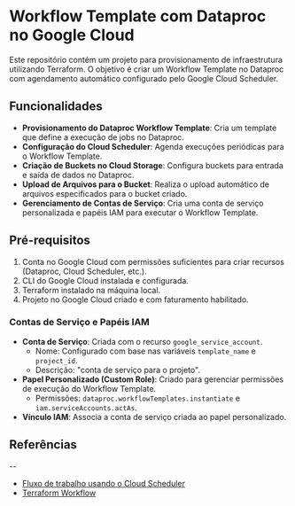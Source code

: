 # Workflow Template com Dataproc no Google Cloud

Este repositório contém um projeto para provisionamento de infraestrutura utilizando Terraform. O objetivo é criar um Workflow Template no Dataproc com agendamento automático configurado pelo Google Cloud Scheduler.

## Funcionalidades

- **Provisionamento do Dataproc Workflow Template**: Cria um template que define a execução de jobs no Dataproc.
- **Configuração do Cloud Scheduler**: Agenda execuções periódicas para o Workflow Template.
- **Criação de Buckets no Cloud Storage**: Configura buckets para entrada e saída de dados no Dataproc.
- **Upload de Arquivos para o Bucket**: Realiza o upload automático de arquivos especificados para o bucket criado.
- **Gerenciamento de Contas de Serviço**: Cria uma conta de serviço personalizada e papéis IAM para executar o Workflow Template.

## Pré-requisitos

1. Conta no Google Cloud com permissões suficientes para criar recursos (Dataproc, Cloud Scheduler, etc.).
2. CLI do Google Cloud instalada e configurada.
3. Terraform instalado na máquina local.
4. Projeto no Google Cloud criado e com faturamento habilitado.

### Contas de Serviço e Papéis IAM

- **Conta de Serviço**: Criada com o recurso `google_service_account`.
  - Nome: Configurado com base nas variáveis `template_name` e `project_id`.
  - Descrição: "conta de serviço para o projeto".
- **Papel Personalizado (Custom Role)**: Criado para gerenciar permissões de execução do Workflow Template.
  - Permissões: `dataproc.workflowTemplates.instantiate` e `iam.serviceAccounts.actAs`.
- **Vínculo IAM**: Associa a conta de serviço criada ao papel personalizado.


## Referências
--

- [Fluxo de trabalho usando o Cloud Scheduler](https://cloud.google.com/dataproc/docs/tutorials/workflow-scheduler?hl=pt-br)
- [Terraform Workflow](https://registry.terraform.io/providers/hashicorp/google/latest/docs/resources/dataproc_workflow_template)